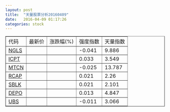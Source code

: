 ```yaml
---
layout: post
title:  "天量股票分析20160409"
date:   2016-04-09 01:17:26
categories: stock
---
```

<script type="text/javascript">
var stockList = []
stockList.push('gb_ngls');
stockList.push('gb_icpt');
stockList.push('gb_mtcn');
stockList.push('gb_rcap');
stockList.push('gb_sblk');
stockList.push('gb_depo');
stockList.push('gb_ubs');
</script>

<table border="1">
 <tr>
  <td>代码</td>
  <td>最新价</td>
  <td>涨跌幅(%)</td>
 <td>强度指数</td>
 <td>天量指数</td>
</tr>
  <tr id="ngls"><td><a href="http://stock.finance.sina.com.cn/usstock/quotes/NGLS.html" target="_blank">NGLS</a></td><td></td><td></td><td>-0.041</td><td>9.886</td></tr>
  <tr id="icpt"><td><a href="http://stock.finance.sina.com.cn/usstock/quotes/ICPT.html" target="_blank">ICPT</a></td><td></td><td></td><td>0.033</td><td>3.549</td></tr>
  <tr id="mtcn"><td><a href="http://stock.finance.sina.com.cn/usstock/quotes/MTCN.html" target="_blank">MTCN</a></td><td></td><td></td><td>-0.025</td><td>13.787</td></tr>
  <tr id="rcap"><td><a href="http://stock.finance.sina.com.cn/usstock/quotes/RCAP.html" target="_blank">RCAP</a></td><td></td><td></td><td>0.021</td><td>2.26</td></tr>
  <tr id="sblk"><td><a href="http://stock.finance.sina.com.cn/usstock/quotes/SBLK.html" target="_blank">SBLK</a></td><td></td><td></td><td>0.021</td><td>2.101</td></tr>
  <tr id="depo"><td><a href="http://stock.finance.sina.com.cn/usstock/quotes/DEPO.html" target="_blank">DEPO</a></td><td></td><td></td><td>0.013</td><td>4.847</td></tr>
  <tr id="ubs"><td><a href="http://stock.finance.sina.com.cn/usstock/quotes/UBS.html" target="_blank">UBS</a></td><td></td><td></td><td>-0.011</td><td>3.066</td></tr>
</table>
